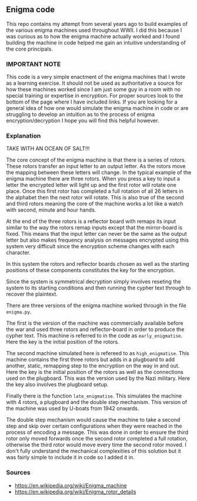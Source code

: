 ## Enigma code ##

This repo contains my attempt from several years ago to build examples of the various enigma machines used throughout WWII.
I did this because I was curious as to how the enigma machine actually worked and I found building the machine in code helped me gain an intuitive understanding of the core principals. 

### IMPORTANT NOTE ###

This code is a very simple enactment of the enigma machines that I wrote as a learning exercise. It should not be used as authoritative a source for how these machines worked since I am just some guy in a room with no special training or expertise in encryption. For proper sources look to the bottom of the page where I have included links. If you are looking for a general idea of how one would simulate the enigma machine in code or are struggling to develop an intuition as to the process of enigma encryption/decryption I hope you will find this helpful however.

### Explanation ###

TAKE WITH AN OCEAN OF SALT!!!

The core concept of the enigma machine is that there is a series of rotors. These rotors transfer an input letter to an output letter. As the rotors move the mapping between these letters will change. In the typical example of the enigma machine there are three rotors. When you press a key to input a letter the encrypted letter will light up and the first rotor will rotate one place. Once this first rotor has completed a full rotation of all 26 letters in the alphabet then the next rotor will rotate. This is also true of the second and third rotors meaning the core of the machine works a lot like a watch with second, minute and hour hands. 

At the end of the three rotors is a reflector board with remaps its input similar to the way the rotors remap inputs except that the mirror-board is fixed. This means that the input letter can never be the same as the output letter but also makes frequency analysis on messages encrypted using this system very difficult since the encryption scheme changes with each character.

In this system the rotors and reflector boards chosen as well as the starting positions of these components constitutes the key for the encryption. 

Since the system is symmetrical decryption simply involves reseting the system to its starting conditions and then running the cypher text through to recover the plaintext.

There are three versions of the enigma machine worked through in the file `enigma.py`.

The first is the version of the machine was commercially available before the war and used three rotors and reflector-board in order to produce the cypher text. This machine is referred to in the code as `early_enigmatise`. Here the key is the initial position of the rotors. 

The second machine simulated here is refereed to as `high_enigmatise`. This machine contains the first three rotors but adds in a plugboard to add another, static, remapping step to the encryption on the way in and out. Here the key is the initial position of the rotors as well as the connections used on the plugboard. This was the version used by the Nazi military. Here the key also involves the plugboard setup.

 Finally there is the function `late_enigmatise`. This simulates the machine with 4 rotors, a plugboard and the double step mechanism. This version of the machine was used by U-boats from 1942 onwards.

The double step mechanism would cause the machine to take a second step and skip over certain configurations when they were reached in the process of encoding a message. This was done in order to ensure the third rotor only moved forwards once the second rotor completed a full rotation, otherwise the third rotor would move every time the second rotor moved. I don't fully understand the mechanical complexities of this solution but it was fairly simple to include it in code so I added it in.

### Sources ###

* https://en.wikipedia.org/wiki/Enigma_machine
* https://en.wikipedia.org/wiki/Enigma_rotor_details